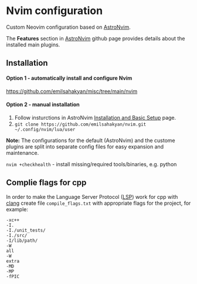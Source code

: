 # Nvim configuration

Custom Neovim configuration based on [AstroNvim](https://astronvim.github.io/).

The __Features__ section in [AstroNvim](https://astronvim.github.io/) github page provides details about the installed main plugins.  

## Installation

#### Option 1 - automatically install and configure Nvim
https://github.com/emilsahakyan/misc/tree/main/nvim

#### Option 2 - manual installation

1. Follow insturctions in AstroNvim [Installation and Basic Setup](https://github.com/AstroNvim/AstroNvim) page.
2. `git clone https://github.com/emilsahakyan/nvim.git ~/.config/nvim/lua/user` 

__Note:__ The configurations for the default (AstroNvim) and the custome plugins are split into separate config files for easy expansion and maintenance.


`nvim +checkhealth` - install missing/required tools/binaries, e.g. python

## Complie flags for cpp
In order to make the Language Server Protocol ([LSP](https://microsoft.github.io/language-server-protocol/)) work for cpp with [clang](https://clangd.llvm.org ) create file `compile_flags.txt` with appropriate flags for the project, for example:

```
-xc++
-I.
-I./unit_tests/
-I./src/
-I/lib/path/
-W
all
-W
extra
-MD
-MP
-fPIC

```
